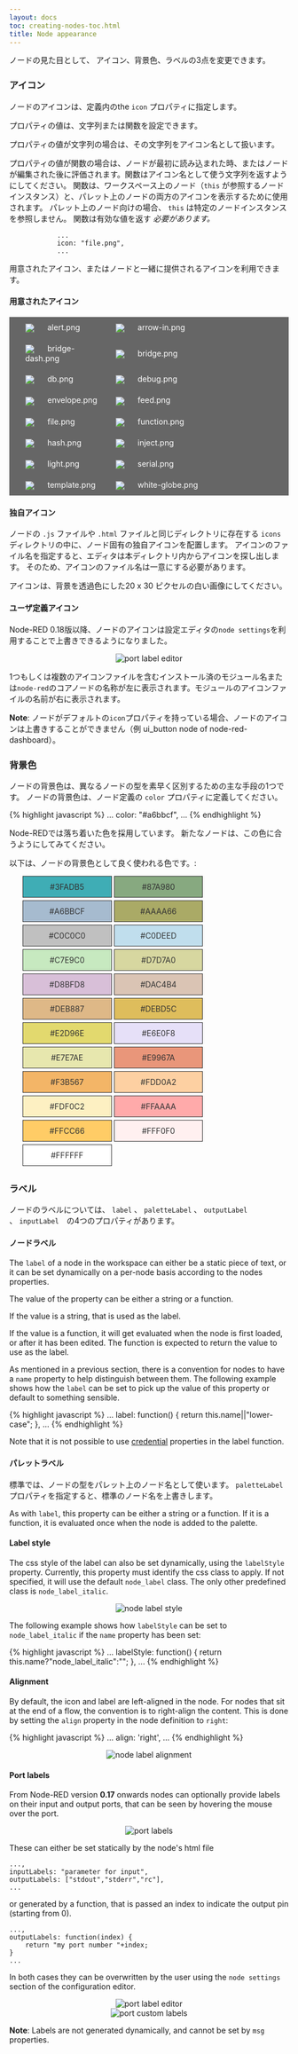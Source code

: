 ```yaml
---
layout: docs
toc: creating-nodes-toc.html
title: Node appearance
---
```


ノードの見た目として、
アイコン、背景色、ラベルの3点を変更できます。

### アイコン

ノードのアイコンは、定義内のthe `icon` プロパティに指定します。

プロパティの値は、文字列または関数を設定できます。

プロパティの値が文字列の場合は、その文字列をアイコン名として扱います。

プロパティの値が関数の場合は、ノードが最初に読み込まれた時、またはノードが編集された後に評価されます。関数はアイコン名として使う文字列を返すようにしてください。
関数は、ワークスペース上のノード（`this` が参照するノードインスタンス）と、パレット上のノードの両方のアイコンを表示するために使用されます。
パレット上のノード向けの場合、 `this` は特定のノードインスタンスを参照しません。
関数は有効な値を返す *必要があります。*

                ...
                icon: "file.png",
                ...

用意されたアイコン、またはノードと一緒に提供されるアイコンを利用できます。

#### 用意されたアイコン

<style>
.nr-icon-list {
    background: #666;
}
.nr-icon-list li {
    width: 31%;
    display: inline-block;
    color: #fff;
    vertical-align: middle;
    margin: 10px 5px;
}
.nr-icon-list li>img  {
    vertical-align: middle;
    max-width: 20px;
    margin-right: 20px;
}
</style>

<ul class="nr-icon-list">
<li><img src="images/alert.png"/> alert.png</li>
<li><img src="images/arrow-in.png"/> arrow-in.png</li>
<li><img src="images/bridge-dash.png"/> bridge-dash.png</li>
<li><img src="images/bridge.png"/> bridge.png</li>
<li><img src="images/db.png"/> db.png</li>
<li><img src="images/debug.png"/> debug.png</li>
<li><img src="images/envelope.png"/> envelope.png</li>
<li><img src="images/feed.png"/> feed.png</li>
<li><img src="images/file.png"/> file.png</li>
<li><img src="images/function.png"/> function.png</li>
<li><img src="images/hash.png"/> hash.png</li>
<li><img src="images/inject.png"/> inject.png</li>
<li><img src="images/light.png"/> light.png</li>
<li><img src="images/serial.png"/> serial.png</li>
<li><img src="images/template.png"/> template.png</li>
<li><img src="images/white-globe.png"/> white-globe.png</li>
</ul>

#### 独自アイコン

ノードの `.js` ファイルや `.html` ファイルと同じディレクトリに存在する `icons` ディレクトリの中に、ノード固有の独自アイコンを配置します。
アイコンのファイル名を指定すると、エディタは本ディレクトリ内からアイコンを探し出します。
そのため、アイコンのファイル名は一意にする必要があります。

アイコンは、背景を透過色にした20 x 30 ピクセルの白い画像にしてください。

#### ユーザ定義アイコン

Node-RED 0.18版以降、ノードのアイコンは設定エディタの`node settings`を利用することで上書きできるようになりました。

<div style="text-align:center">
    <img title="port label editor" src="images/user-defined-icon.png"/>
</div>

1つもしくは複数のアイコンファイルを含むインストール済のモジュール名または`node-red`のコアノードの名称が左に表示されます。モジュールのアイコンファイルの名前が右に表示されます。

**Note**: ノードがデフォルトの`icon`プロパティを持っている場合、ノードのアイコンは上書きすることができません（例 ui_button node of node-red-dashboard）。

### 背景色

ノードの背景色は、異なるノードの型を素早く区別するための主な手段の1つです。
ノードの背景色は、ノード定義の `color` プロパティに定義してください。

{% highlight javascript %}
...
color: "#a6bbcf",
...
{% endhighlight %}

Node-REDでは落ち着いた色を採用しています。 
新たなノードは、この色に合うようにしてみてください。

以下は、ノードの背景色として良く使われる色です。:



<style>
.nr-color-list {
}
.nr-color-list li {
text-align: center;
    border: 1px solid #333;
    width: 31%;
    display: inline-block;
    color: #333;
    vertical-align: middle;
    padding: 10px 5px;
    margin-bottom: 5px;
}
</style>

<ul class="nr-color-list">
<li style="background: #3FADB5">#3FADB5</li>
<li style="background: #87A980">#87A980</li>
<li style="background: #A6BBCF">#A6BBCF</li>
<li style="background: #AAAA66">#AAAA66</li>
<li style="background: #C0C0C0">#C0C0C0</li>
<li style="background: #C0DEED">#C0DEED</li>
<li style="background: #C7E9C0">#C7E9C0</li>
<li style="background: #D7D7A0">#D7D7A0</li>
<li style="background: #D8BFD8">#D8BFD8</li>
<li style="background: #DAC4B4">#DAC4B4</li>
<li style="background: #DEB887">#DEB887</li>
<li style="background: #DEBD5C">#DEBD5C</li>
<li style="background: #E2D96E">#E2D96E</li>
<li style="background: #E6E0F8">#E6E0F8</li>
<li style="background: #E7E7AE">#E7E7AE</li>
<li style="background: #E9967A">#E9967A</li>
<li style="background: #F3B567">#F3B567</li>
<li style="background: #FDD0A2">#FDD0A2</li>
<li style="background: #FDF0C2">#FDF0C2</li>
<li style="background: #FFAAAA">#FFAAAA</li>
<li style="background: #FFCC66">#FFCC66</li>
<li style="background: #FFF0F0">#FFF0F0</li>
<li style="background: #FFFFFF">#FFFFFF</li>
</ul>


### ラベル

ノードのラベルについては、 `label` 、 `paletteLabel` 、 `outputLabel` 、 `inputLabel`　の4つのプロパティがあります。

#### ノードラベル

The `label` of a node in the workspace can either be a static piece of text, or
it can be set dynamically on a per-node basis according to the nodes properties.

The value of the property can be either a string or a function.

If the value is a string, that is used as the label.

If the value is a function, it will get evaluated when the node is first loaded,
or after it has been edited. The function is expected to return the value to use
as the label.

As mentioned in a previous section, there is a convention for nodes to have a
`name` property to help distinguish between them. The following example shows
how the `label` can be set to pick up the value of this property or default to
something sensible.

{% highlight javascript %}
...
label: function() {
    return this.name||"lower-case";
},
...
{% endhighlight %}

Note that it is not possible to use [credential](credentials) properties in the label function.

#### パレットラベル

標準では、ノードの型をパレット上のノード名として使います。
`paletteLabel` プロパティを指定すると、標準のノード名を上書きします。

As with `label`, this property can be either a string or a function. If it is a
function, it is evaluated once when the node is added to the palette.

#### Label style

The css style of the label can also be set dynamically, using the `labelStyle`
property. Currently, this property must identify the css class to apply. If
not specified, it will use the default `node_label` class. The only other
predefined class is `node_label_italic`.

<div style="text-align: center">
    <img title="node label style" src="images/node_label_style.png"/>
</div>

The following example shows how `labelStyle` can be set to `node_label_italic`
if the `name` property has been set:

{% highlight javascript %}
...
labelStyle: function() {
    return this.name?"node_label_italic":"";
},
...
{% endhighlight %}

#### Alignment

By default, the icon and label are left-aligned in the node. For nodes that sit
at the end of a flow, the convention is to right-align the content. This is done
by setting the `align` property in the node definition to `right`:

{% highlight javascript %}
...
align: 'right',
...
{% endhighlight %}

<div style="text-align: center">
    <img title="node label alignment" src="images/node_alignment.png"/>
</div>


#### Port labels

From Node-RED version **0.17** onwards nodes can optionally provide labels on their input
and output ports, that can be seen by hovering the mouse over the port.

<div style="text-align:center">
    <img title="port labels" src="images/node-labels.png"/>
</div>

These can either be set statically by the node's html file

    ...,
    inputLabels: "parameter for input",
    outputLabels: ["stdout","stderr","rc"],
    ...

or generated by a function, that is passed an index to indicate the output pin (starting from 0).

    ...,
    outputLabels: function(index) {
        return "my port number "+index;
    }
    ...


In both cases they can be overwritten by the user using the `node settings` section of the configuration editor.

<div style="text-align:center">
    <img title="port label editor" src="images/node-labels-override.png"/>
</div>

<div style="text-align:center">
    <img title="port custom labels" src="images/node-labels-custom.png"/>
</div>

**Note**: Labels are not generated dynamically, and cannot be set by `msg` properties.
